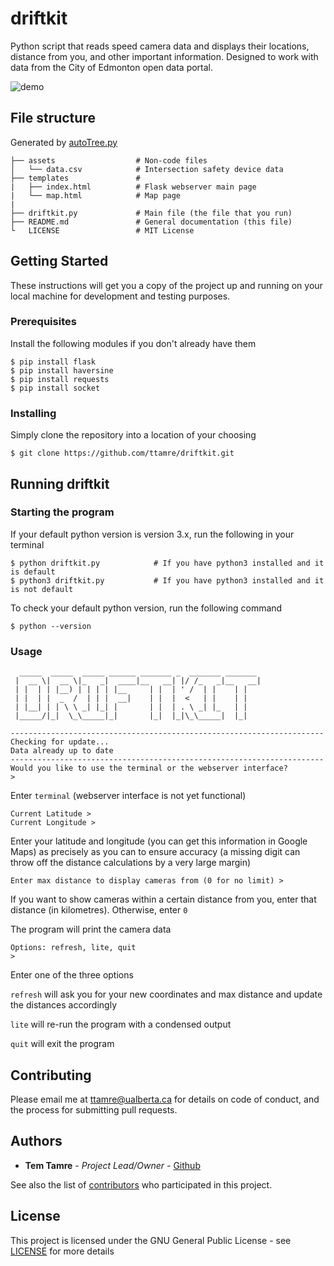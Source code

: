 
# driftkit
Python script that reads speed camera data and displays their locations, distance from you, and other important information. Designed to work with data from the City of Edmonton open data portal.

![demo](assets/demo.gif)


## File structure
Generated by [autoTree.py](https://github.com/shavavo/autoTreeFormat)
```
├── assets                  # Non-code files
│   └── data.csv            # Intersection safety device data
├── templates               #
|   ├── index.html          # Flask webserver main page
|   └── map.html            # Map page
|
├── driftkit.py             # Main file (the file that you run)
├── README.md               # General documentation (this file)
└   LICENSE                 # MIT License
```

## Getting Started

These instructions will get you a copy of the project up and running on your local machine for development and testing purposes.

### Prerequisites
Install the following modules if you don't already have them
```
$ pip install flask
$ pip install haversine
$ pip install requests
$ pip install socket
```

### Installing

Simply clone the repository into a location of your choosing

```
$ git clone https://github.com/ttamre/driftkit.git
```


## Running driftkit

### Starting the program
If your default python version is version 3.x, run the following in your terminal
```
$ python driftkit.py            # If you have python3 installed and it is default
$ python3 driftkit.py           # If you have python3 installed and it is not default
```

To check your default python version, run the following command
```
$ python --version
```

### Usage
```
  _____  _____  _____ ______ _______ _  _______ _______ 
 |  __ \|  __ \|_   _|  ____|__   __| |/ /_   _|__   __|
 | |  | | |__) | | | | |__     | |  | ' /  | |    | |   
 | |  | |  _  /  | | |  __|    | |  |  <   | |    | |   
 | |__| | | \ \ _| |_| |       | |  | . \ _| |_   | |   
 |_____/|_|  \_\_____|_|       |_|  |_|\_\_____|  |_|   
 
----------------------------------------------------------------------
Checking for update...
Data already up to date
----------------------------------------------------------------------
Would you like to use the terminal or the webserver interface?
> 
```
Enter ```terminal``` (webserver interface is not yet functional)

```
Current Latitude >
Current Longitude >
```
Enter your latitude and longitude (you can get this information in Google Maps) as precisely as you can to ensure accuracy (a missing digit can throw off the distance calculations by a very large margin)

```
Enter max distance to display cameras from (0 for no limit) >
```
If you want to show cameras within a certain distance from you, enter that distance (in kilometres). Otherwise, enter ```0```

The program will print the camera data

```
Options: refresh, lite, quit
>
```
Enter one of the three options

```refresh``` will ask you for your new coordinates and max distance and update the distances accordingly

```lite``` will re-run the program with a condensed output

```quit``` will exit the program


## Contributing

Please email me at ttamre@ualberta.ca for details on code of conduct, and the process for submitting pull requests.

## Authors

* **Tem Tamre** - *Project Lead/Owner* - [Github](https://github.com/ttamre)

See also the list of [contributors](https://github.com/your/project/contributors) who participated in this project.

## License

This project is licensed under the GNU General Public License - see [LICENSE](LICENSE) for more details
